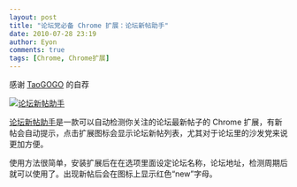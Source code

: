 ```yaml
---
layout: post
title: "论坛党必备 Chrome 扩展：论坛新帖助手"
date: 2010-07-28 23:19
author: Eyon
comments: true
tags: [Chrome, Chrome扩展]
---
```

感谢 [TaoGOGO](http://www.taogogo.info/) 的自荐

<a href="http://img.chromi.org/2010/07/forum-new-thread-checker.png">![](http://img.chromi.org/2010/07/forum-new-thread-checker-358x550.png "论坛新帖助手")</a>

[论坛新帖助手](https://chrome.google.com/extensions/detail/mkneeiehdokfaahngkngknlbpmhemnfe)是一款可以自动检测你关注的论坛最新帖子的 Chrome 扩展，有新帖会自动提示，点击扩展图标会显示论坛新帖列表，尤其对于论坛里的沙发党来说更加方便。

使用方法很简单，安装扩展后在在选项里面设定论坛名称，论坛地址，检测周期后就可以使用了。出现新帖后会在图标上显示红色“new”字母。


